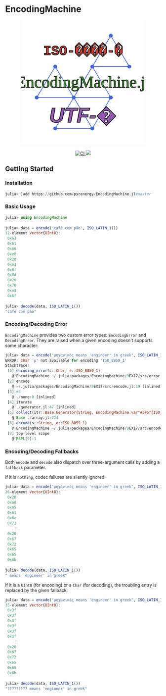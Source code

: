 # EncodingMachine

<div align="center">
    <a href="/docs/src/assets/">
        <img src="/docs/src/assets/logo.svg" width=400px alt="EncodingMachine.jl" />
    </a>
    <br>
    <br>
    <a href="https://github.com/psrenergy/EncodingMachine.jl/actions/workflows/ci.yml">
        <img src="https://github.com/psrenergy/EncodingMachine.jl/actions/workflows/ci.yml/badge.svg?branch=master" alt="CI" />
    </a>
    <a href="https://codecov.io/gh/psrenergy/EncodingMachine.jl">
      <img src="https://codecov.io/gh/psrenergy/EncodingMachine.jl/branch/master/graph/badge.svg?token=0P1MVOMZJ0"/>
    </a>
</div>

## Getting Started

### Installation
```julia
julia> ]add https://github.com/psrenergy/EncodingMachine.jl#master
```

### Basic Usage
```julia
julia> using EncodingMachine

julia> data = encode("café com pão", ISO_LATIN_1())
12-element Vector{UInt8}:
 0x63
 0x61
 0x66
 0xe0
 0x20
 0x63
 0x6f
 0x6d
 0x20
 0x70
 0xe3
 0x6f

julia> decode(data, ISO_LATIN_1())
"café com pão"
```

### Encoding/Decoding Error
`EncodingMachine` provides two custom error types: `EncodingError` and `DecodingError`. They are raised when a given encoding doesn't supports some character:
```julia
julia> data = encode("μηχανικός means 'engineer' in greek", ISO_LATIN_1())
ERROR: Char 'μ' not available for encoding 'ISO_8859_1'
Stacktrace:
 [1] encoding_error(c::Char, e::ISO_8859_1)
   @ EncodingMachine ~/.julia/packages/EncodingMachine/9EX17/src/error.jl:24
 [2] encode
   @ ~/.julia/packages/EncodingMachine/9EX17/src/encode.jl:19 [inlined]
 [3] #3
   @ ./none:0 [inlined]
 [4] iterate
   @ ./generator.jl:47 [inlined]
 [5] collect(itr::Base.Generator{String, EncodingMachine.var"#3#5"{ISO_8859_1}})
   @ Base ./array.jl:724
 [6] encode(s::String, e::ISO_8859_1)
   @ EncodingMachine ~/.julia/packages/EncodingMachine/9EX17/src/encode.jl:6
 [7] top-level scope
   @ REPL[9]:1
```

### Encoding/Decoding Fallbacks
Both `encode` and `decode` also dispatch over three-argument calls by adding a `fallback` parameter.

If it is `nothing`, codec failures are silently ignored:
```julia
julia> data = encode("μηχανικός means 'engineer' in greek", ISO_LATIN_1(), nothing)
26-element Vector{UInt8}:
 0x20
 0x6d
 0x65
 0x61
 0x6e
 0x73
    ⋮
 0x20
 0x67
 0x72
 0x65
 0x65
 0x6b

julia> decode(data, ISO_LATIN_1())
" means 'engineer' in greek"
```
If it is a `UInt8` (for encoding) or a `Char` (for decoding), the troubling entry is replaced by the given fallback:
```julia
julia> data = encode("μηχανικός means 'engineer' in greek", ISO_LATIN_1(), UInt8('?'))
35-element Vector{UInt8}:
 0x3f
 0x3f
 0x3f
 0x3f
 0x3f
 0x3f
    ⋮
 0x20
 0x67
 0x72
 0x65
 0x65
 0x6b

julia> decode(data, ISO_LATIN_1())
"????????? means 'engineer' in greek"
```
